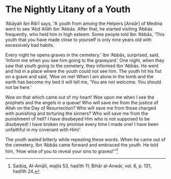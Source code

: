 The Nightly Litany of a Youth
=============================

‘Abāyah ibn Rib‘ī says, “A youth from among the Helpers [*Ansār*] of
Medina went to see ‘Abd Allāh ibn ‘Abbās. After that, he started
visiting ‘Abbās frequently, who held him in high esteem. Some people
told Ibn ‘Abbās, ‘This youth that you have made close to yourself is
only nine years old with excessively bad habits.

Every night he opens graves in the cemetery.’ Ibn ‘Abbās, surprised,
said, ‘Inform me when you see him going to the graveyard.’ One night,
when they saw that youth going to the cemetery, they informed Ibn
‘Abbās. He went and hid in a place where the youth could not see him.
The youth hit his fist on a grave and said, ‘Woe on me! When I am alone
in the tomb and the earth has become my bed it will tell me, ‘You are
not welcome. You should not be here.’

Woe on that which came out of my heart! Woe upon me when I see the
prophets and the angels in a queue! Who will save me from the justice of
Allah on the Day of Resurrection? Who will save me from those charged
with punishing and torturing the sinners? Who will save me from the
punishment of hell? I have disobeyed Him who is not supposed to be
disobeyed! I have broken my promise every time I made one! I have been
unfaithful in my covenant with Him!’

The youth wailed bitterly while repeating these words. When he came out
of the cemetery, Ibn ‘Abbās came forward and embraced the youth. He told
him, ‘How wise of you to reveal your sins to graves!’”[^1]

[^1]: Sadūq, Al-Amālī, majlis 53, hadīth 11; Bihār al-Anwār, vol. 6, p.
131, hadīth 24.


